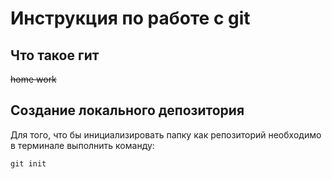 # **Инструкция по работе с git**

## Что такое гит ##

~~home work~~

## Создание локального депозитория

Для того, что бы инициализировать папку как репозиторий необходимо в терминале выполнить команду:

    git init

